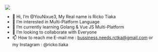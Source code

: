 ![](https://github-readme-stats.vercel.app/api?username=younixue3&show_icons=true&theme=transparent)

- 👋 Hi, I’m @YouNixue3, My Real name is Ricko Tiaka
- 👀 I’m interested in Multi-Platform Language
- 🌱 I’m currently learning Golang & Vue JS Multi-Platform
- 💞️ I’m looking to collaborate with Everyone
- 📫 How to reach me E-mail me : bussiness.needs.rctka@gmail.com or my Instagram : @ricko.tiaka

<!---
YouNixue3/YouNixue3 is a ✨ special ✨ repository because its `README.md` (this file) appears on your GitHub profile.
You can click the Preview link to take a look at your changes.
--->
